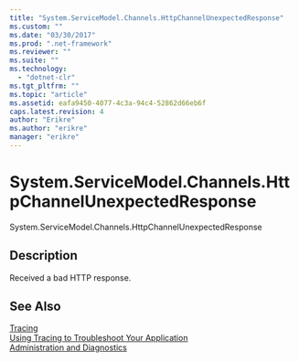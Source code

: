 ```yaml
---
title: "System.ServiceModel.Channels.HttpChannelUnexpectedResponse"
ms.custom: ""
ms.date: "03/30/2017"
ms.prod: ".net-framework"
ms.reviewer: ""
ms.suite: ""
ms.technology: 
  - "dotnet-clr"
ms.tgt_pltfrm: ""
ms.topic: "article"
ms.assetid: eafa9450-4077-4c3a-94c4-52862d66eb6f
caps.latest.revision: 4
author: "Erikre"
ms.author: "erikre"
manager: "erikre"
---
```

# System.ServiceModel.Channels.HttpChannelUnexpectedResponse
System.ServiceModel.Channels.HttpChannelUnexpectedResponse  
  
## Description  
 Received a bad HTTP response.  
  
## See Also  
 [Tracing](../../../../../docs/framework/wcf/diagnostics/tracing/index.md)   
 [Using Tracing to Troubleshoot Your Application](../../../../../docs/framework/wcf/diagnostics/tracing/using-tracing-to-troubleshoot-your-application.md)   
 [Administration and Diagnostics](../../../../../docs/framework/wcf/diagnostics/index.md)
